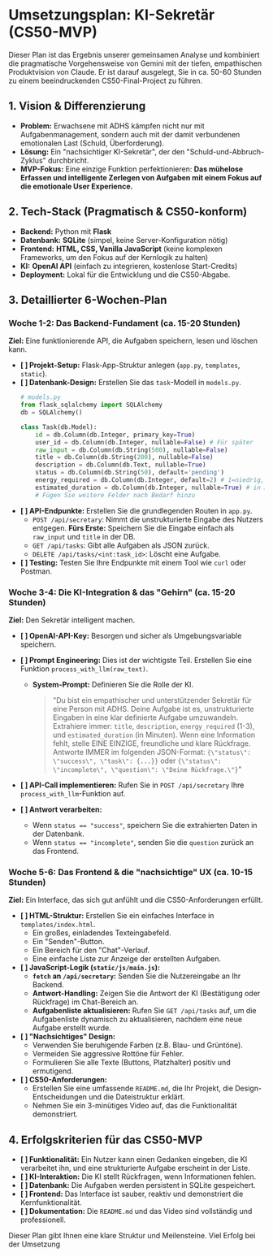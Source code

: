 # Umsetzungsplan: KI-Sekretär (CS50-MVP)

Dieser Plan ist das Ergebnis unserer gemeinsamen Analyse und kombiniert die pragmatische Vorgehensweise von Gemini mit der tiefen, empathischen Produktvision von Claude. Er ist darauf ausgelegt, Sie in ca. 50-60 Stunden zu einem beeindruckenden CS50-Final-Project zu führen.

## 1. Vision & Differenzierung

- **Problem:** Erwachsene mit ADHS kämpfen nicht nur mit Aufgabenmanagement, sondern auch mit der damit verbundenen emotionalen Last (Schuld, Überforderung).
- **Lösung:** Ein "nachsichtiger KI-Sekretär", der den "Schuld-und-Abbruch-Zyklus" durchbricht.
- **MVP-Fokus:** Eine einzige Funktion perfektionieren: **Das mühelose Erfassen und intelligente Zerlegen von Aufgaben mit einem Fokus auf die emotionale User Experience.**

## 2. Tech-Stack (Pragmatisch & CS50-konform)

- **Backend:** Python mit **Flask**
- **Datenbank:** **SQLite** (simpel, keine Server-Konfiguration nötig)
- **Frontend:** **HTML, CSS, Vanilla JavaScript** (keine komplexen Frameworks, um den Fokus auf der Kernlogik zu halten)
- **KI:** **OpenAI API** (einfach zu integrieren, kostenlose Start-Credits)
- **Deployment:** Lokal für die Entwicklung und die CS50-Abgabe.

## 3. Detaillierter 6-Wochen-Plan

### **Woche 1-2: Das Backend-Fundament (ca. 15-20 Stunden)**

**Ziel:** Eine funktionierende API, die Aufgaben speichern, lesen und löschen kann.

- **[ ] Projekt-Setup:** Flask-App-Struktur anlegen (`app.py`, `templates`, `static`).
- **[ ] Datenbank-Design:** Erstellen Sie das `task`-Modell in `models.py`.
  ```python
  # models.py
  from flask_sqlalchemy import SQLAlchemy
  db = SQLAlchemy()
  
  class Task(db.Model):
      id = db.Column(db.Integer, primary_key=True)
      user_id = db.Column(db.Integer, nullable=False) # Für später
      raw_input = db.Column(db.String(500), nullable=False)
      title = db.Column(db.String(200), nullable=False)
      description = db.Column(db.Text, nullable=True)
      status = db.Column(db.String(50), default='pending')
      energy_required = db.Column(db.Integer, default=2) # 1=niedrig, 2=mittel, 3=hoch
      estimated_duration = db.Column(db.Integer, nullable=True) # in Minuten
      # Fügen Sie weitere Felder nach Bedarf hinzu
  ```
- **[ ] API-Endpunkte:** Erstellen Sie die grundlegenden Routen in `app.py`.
  - `POST /api/secretary`: Nimmt die unstrukturierte Eingabe des Nutzers entgegen. **Fürs Erste:** Speichern Sie die Eingabe einfach als `raw_input` und `title` in der DB.
  - `GET /api/tasks`: Gibt alle Aufgaben als JSON zurück.
  - `DELETE /api/tasks/<int:task_id>`: Löscht eine Aufgabe.
- **[ ] Testing:** Testen Sie Ihre Endpunkte mit einem Tool wie `curl` oder Postman.

### **Woche 3-4: Die KI-Integration & das "Gehirn" (ca. 15-20 Stunden)**

**Ziel:** Den Sekretär intelligent machen.

- **[ ] OpenAI-API-Key:** Besorgen und sicher als Umgebungsvariable speichern.
- **[ ] Prompt Engineering:** Dies ist der wichtigste Teil. Erstellen Sie eine Funktion `process_with_llm(raw_text)`.
  
  - **System-Prompt:** Definieren Sie die Rolle der KI.
    > "Du bist ein empathischer und unterstützender Sekretär für eine Person mit ADHS. Deine Aufgabe ist es, unstrukturierte Eingaben in eine klar definierte Aufgabe umzuwandeln. Extrahiere immer: `title`, `description`, `energy_required` (1-3), und `estimated_duration` (in Minuten). Wenn eine Information fehlt, stelle EINE EINZIGE, freundliche und klare Rückfrage. Antworte IMMER im folgenden JSON-Format: `{\"status\": \"success\", \"task\": {...}}` oder `{\"status\": \"incomplete\", \"question\": \"Deine Rückfrage.\"}`"
- **[ ] API-Call implementieren:** Rufen Sie in `POST /api/secretary` Ihre `process_with_llm`-Funktion auf.
- **[ ] Antwort verarbeiten:**
  - Wenn `status == "success"`, speichern Sie die extrahierten Daten in der Datenbank.
  - Wenn `status == "incomplete"`, senden Sie die `question` zurück an das Frontend.

### **Woche 5-6: Das Frontend & die "nachsichtige" UX (ca. 10-15 Stunden)**

**Ziel:** Ein Interface, das sich gut anfühlt und die CS50-Anforderungen erfüllt.

- **[ ] HTML-Struktur:** Erstellen Sie ein einfaches Interface in `templates/index.html`.
  - Ein großes, einladendes Texteingabefeld.
  - Ein "Senden"-Button.
  - Ein Bereich für den "Chat"-Verlauf.
  - Eine einfache Liste zur Anzeige der erstellten Aufgaben.
- **[ ] JavaScript-Logik (`static/js/main.js`):**
  - **`fetch` an `/api/secretary`:** Senden Sie die Nutzereingabe an Ihr Backend.
  - **Antwort-Handling:** Zeigen Sie die Antwort der KI (Bestätigung oder Rückfrage) im Chat-Bereich an.
  - **Aufgabenliste aktualisieren:** Rufen Sie `GET /api/tasks` auf, um die Aufgabenliste dynamisch zu aktualisieren, nachdem eine neue Aufgabe erstellt wurde.
- **[ ] "Nachsichtiges" Design:**
  - Verwenden Sie beruhigende Farben (z.B. Blau- und Grüntöne).
  - Vermeiden Sie aggressive Rottöne für Fehler.
  - Formulieren Sie alle Texte (Buttons, Platzhalter) positiv und ermutigend.
- **[ ] CS50-Anforderungen:**
  - Erstellen Sie eine umfassende `README.md`, die Ihr Projekt, die Design-Entscheidungen und die Dateistruktur erklärt.
  - Nehmen Sie ein 3-minütiges Video auf, das die Funktionalität demonstriert.

## 4. Erfolgskriterien für das CS50-MVP

- **[ ] Funktionalität:** Ein Nutzer kann einen Gedanken eingeben, die KI verarbeitet ihn, und eine strukturierte Aufgabe erscheint in der Liste.
- **[ ] KI-Interaktion:** Die KI stellt Rückfragen, wenn Informationen fehlen.
- **[ ] Datenbank:** Die Aufgaben werden persistent in SQLite gespeichert.
- **[ ] Frontend:** Das Interface ist sauber, reaktiv und demonstriert die Kernfunktionalität.
- **[ ] Dokumentation:** Die `README.md` und das Video sind vollständig und professionell.

Dieser Plan gibt Ihnen eine klare Struktur und Meilensteine. Viel Erfolg bei der Umsetzung
